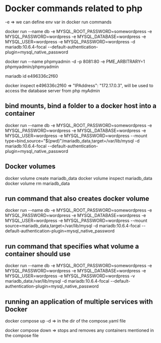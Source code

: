 # Docker commands related to php

-e => we can define env var in docker run commands

docker run --name db -e MYSQL_ROOT_PASSWORD=somewordpress -e MYSQL_PASSWORD=wordpress -e MYSQL_DATABASE=wordpress -e MYSQL_USER=wordpress -e MYSQL_PASSWORD=wordpress -d mariadb:10.6.4-focal --default-authentication-plugin=mysql_native_password

docker run --name phpmyadmin -d -p 8081:80 -e PME_ARBITRARY=1 phpmyadmin/phpmyadmin

mariadb id e496336c2f60

docker inspect e496336c2f60 => "IPAddress": "172.17.0.3", will be used to access the database server from php myAdmin

## bind mounts, bind a folder to a docker host into a container

docker run --name db -e MYSQL_ROOT_PASSWORD=somewordpress -e MYSQL_PASSWORD=wordpress -e MYSQL_DATABASE=wordpress -e MYSQL_USER=wordpress -e MYSQL_PASSWORD=wordpress --mount type=bind,source="$(pwd)"/mariadb_data,target=/var/lib/mysql -d mariadb:10.6.4-focal --default-authentication-plugin=mysql_native_password

## Docker volumes

docker volume create mariadb_data
docker volume inspect mariadb_data
docker volume rm mariadb_data

## run command that also creates docker volume

docker run --name db -e MYSQL_ROOT_PASSWORD=somewordpress -e MYSQL_PASSWORD=wordpress -e MYSQL_DATABASE=wordpress -e MYSQL_USER=wordpress -e MYSQL_PASSWORD=wordpress --mount source=mariadb_data,target=/var/lib/mysql -d mariadb:10.6.4-focal --default-authentication-plugin=mysql_native_password

## run command that specifies what volume a container should use

docker run --name db -e MYSQL_ROOT_PASSWORD=somewordpress -e MYSQL_PASSWORD=wordpress -e MYSQL_DATABASE=wordpress -e MYSQL_USER=wordpress -e MYSQL_PASSWORD=wordpress -v mariadb_data:/var/lib/mysql -d mariadb:10.6.4-focal --default-authentication-plugin=mysql_native_password

## running an application of multiple services with Docker

docker compose up -d => in the dir of the compose.yaml file

docker compose down => stops and removes any containers mentioned in the compose file
